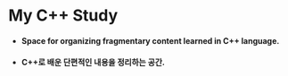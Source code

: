 # My C++ Study <br/>

- #### Space for organizing fragmentary content learned in C++ language.

- #### C++로 배운 단편적인 내용을 정리하는 공간.
